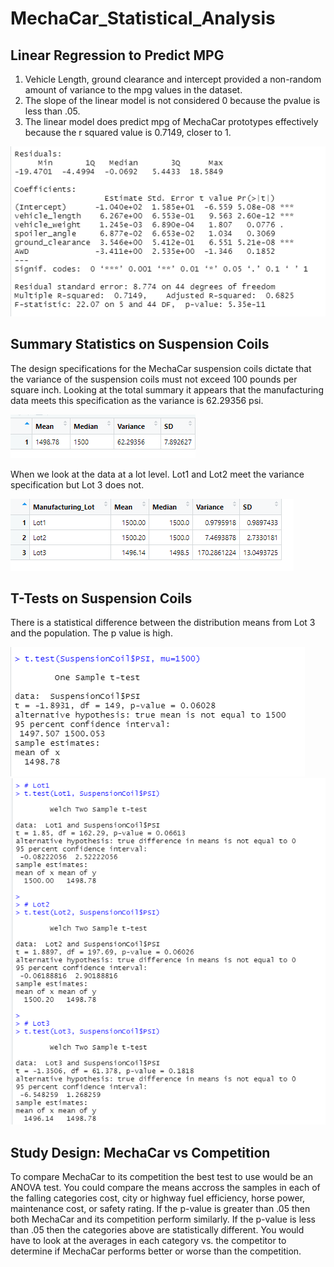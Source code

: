 # MechaCar_Statistical_Analysis

## Linear Regression to Predict MPG

1. Vehicle Length, ground clearance and intercept provided a non-random amount of variance to the mpg values in the dataset.
2. The slope of the linear model is not considered 0 because the pvalue is less than .05. 
3. The linear model does predict mpg of MechaCar prototypes effectively because the r squared value is 0.7149, closer to 1.

![Challenge_Deliverable_1.png](https://github.com/Brandonkish1/MechaCar_Statistical_Analysis/blob/main/images/Challenge_Deliverable_1.png)

## Summary Statistics on Suspension Coils

The design specifications for the MechaCar suspension coils dictate that the variance of the suspension coils must not exceed 100 pounds per square inch.
Looking at the total summary it appears that the manufacturing data meets this specification as the variance is 62.29356 psi. 

![Deliverable_2_Total_Summary.png](https://github.com/Brandonkish1/MechaCar_Statistical_Analysis/blob/main/images/Deliverable_2_Total_Summary.png)

When we look at the data at a lot level. Lot1 and Lot2 meet the variance specification but Lot 3 does not. 

![Deliverable_2_Lot_Summary.png](https://github.com/Brandonkish1/MechaCar_Statistical_Analysis/blob/main/images/Deliverable_2_Lot_Summary.png)

## T-Tests on Suspension Coils

There is a statistical difference between the distribution means from Lot 3 and the population. The p value is high.

![Deliverable_3_Pop_T-Test.png](https://github.com/Brandonkish1/MechaCar_Statistical_Analysis/blob/main/images/Deliverable_3_Pop_T-Test.png)
![Deliverable_3_Lot_T-Tests.png](https://github.com/Brandonkish1/MechaCar_Statistical_Analysis/blob/main/images/Deliverable_3_Lot_T-Tests.png)

## Study Design: MechaCar vs Competition
To compare MechaCar to its competition the best test to use would be an ANOVA test. You could compare the means accross the samples in each of the falling categories cost, city or highway fuel efficiency, horse power, maintenance cost, or safety rating. If the p-value is greater than .05 then both MechaCar and its competition perform similarly. If the p-value is less than .05 then the categories above are statistically different. You would have to look at the averages in each category vs. the competitor to determine if MechaCar performs better or worse than the competition.
